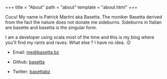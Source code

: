 +++
title = "About"
path = "about"
template = "about.html"
+++

Cucu! My name is Patrick Martini aka Basetta. The moniker Basetta derived from the fact the nature does not donate me sideburns. Sideburns in Italian are basette and basetta is the singular form.

I am a developer using scala most of the time and this is my blog where you'll find my rants and raves. What else ? I have no idea. :D

* Email: [me@basetta,bz](mailto:me@basetta.bz)

* Github: [basetta](https://github.com/basetta)

* Twitter: [basettabz](https://twitter.com/basettabz)
